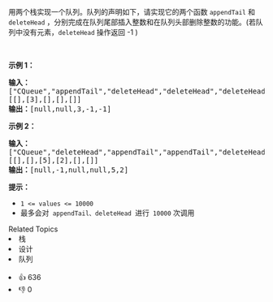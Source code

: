<p>用两个栈实现一个队列。队列的声明如下，请实现它的两个函数 <code>appendTail</code> 和 <code>deleteHead</code> ，分别完成在队列尾部插入整数和在队列头部删除整数的功能。(若队列中没有元素，<code>deleteHead</code>&nbsp;操作返回 -1 )</p>

<p>&nbsp;</p>

<p><strong>示例 1：</strong></p>

<pre>
<strong>输入：</strong>
["CQueue","appendTail","deleteHead","deleteHead","deleteHead"]
[[],[3],[],[],[]]
<strong>输出：</strong>[null,null,3,-1,-1]
</pre>

<p><strong>示例 2：</strong></p>

<pre>
<strong>输入：</strong>
["CQueue","deleteHead","appendTail","appendTail","deleteHead","deleteHead"]
[[],[],[5],[2],[],[]]
<strong>输出：</strong>[null,-1,null,null,5,2]
</pre>

<p><strong>提示：</strong></p>

<ul>
	<li><code>1 &lt;= values &lt;= 10000</code></li>
	<li>最多会对<code>&nbsp;appendTail、deleteHead </code>进行<code>&nbsp;10000</code>&nbsp;次调用</li>
</ul>
<div><div>Related Topics</div><div><li>栈</li><li>设计</li><li>队列</li></div></div><br><div><li>👍 636</li><li>👎 0</li></div>